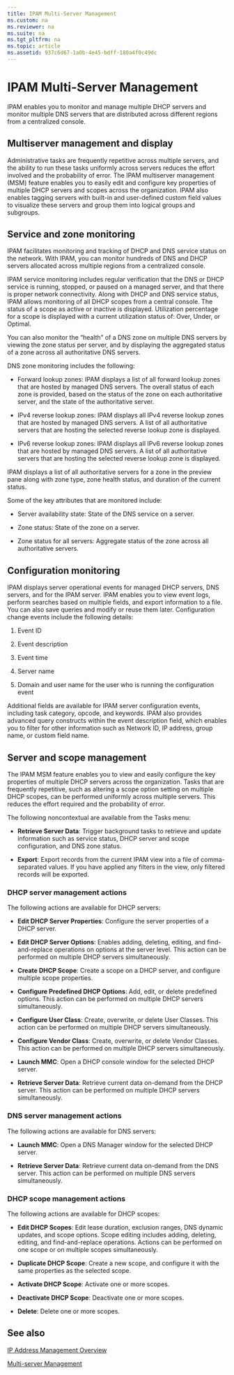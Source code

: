 ```yaml
---
title: IPAM Multi-Server Management
ms.custom: na
ms.reviewer: na
ms.suite: na
ms.tgt_pltfrm: na
ms.topic: article
ms.assetid: 937c6d67-1a0b-4e45-bdff-180a4f0c49dc
---
```

# IPAM Multi-Server Management
IPAM enables you to monitor and manage multiple DHCP servers and monitor multiple DNS servers that are distributed across different regions from a centralized console.  
  
## Multiserver management and display  
Administrative tasks are frequently repetitive across multiple servers, and the ability to run these tasks uniformly across servers reduces the effort involved and the probability of error. The IPAM multiserver management \(MSM\) feature enables you to easily edit and configure key properties of multiple DHCP servers and scopes across the organization. IPAM also enables tagging servers with built\-in and user\-defined custom field values to visualize these servers and group them into logical groups and subgroups.  
  
## Service and zone monitoring  
IPAM facilitates monitoring and tracking of DHCP and DNS service status on the network. With IPAM, you can monitor hundreds of DNS and DHCP servers allocated across multiple regions from a centralized console.  
  
IPAM service monitoring includes regular verification that the DNS or DHCP service is running, stopped, or paused on a managed server, and that there is proper network connectivity. Along with DHCP and DNS service status, IPAM allows monitoring of all DHCP scopes from a central console. The status of a scope as active or inactive is displayed. Utilization percentage for a scope is displayed with a current utilization status of: Over, Under, or Optimal.  
  
You can also monitor the “health” of a DNS zone on multiple DNS servers by viewing the zone status per server, and by displaying the aggregated status of a zone across all authoritative DNS servers.  
  
DNS zone monitoring includes the following:  
  
-   Forward lookup zones: IPAM displays a list of all forward lookup zones that are hosted by managed DNS servers. The overall status of each zone is provided, based on the status of the zone on each authoritative server, and the state of the authoritative server.  
  
-   IPv4 reverse lookup zones: IPAM displays all IPv4 reverse lookup zones that are hosted by managed DNS servers. A list of all authoritative servers that are hosting the selected reverse lookup zone is displayed.  
  
-   IPv6 reverse lookup zones: IPAM displays all IPv6 reverse lookup zones that are hosted by managed DNS servers. A list of all authoritative servers that are hosting the selected reverse lookup zone is displayed.  
  
IPAM displays a list of all authoritative servers for a zone in the preview pane along with zone type, zone health status, and duration of the current status.  
  
Some of the key attributes that are monitored include:  
  
-   Server availability state: State of the DNS service on a server.  
  
-   Zone status: State of the zone on a server.  
  
-   Zone status for all servers: Aggregate status of the zone across all authoritative servers.  
  
## Configuration monitoring  
IPAM displays server operational events for managed DHCP servers, DNS servers, and for the IPAM server. IPAM enables you to view event logs, perform searches based on multiple fields, and export information to a file. You can also save queries and modify or reuse them later. Configuration change events include the following details:  
  
1.  Event ID  
  
2.  Event description  
  
3.  Event time  
  
4.  Server name  
  
5.  Domain and user name for the user who is running the configuration event  
  
Additional fields are available for IPAM server configuration events, including task category, opcode, and keywords. IPAM also provides advanced query constructs within the event description field, which enables you to filter for other information such as Network ID, IP address, group name, or custom field name.  
  
## Server and scope management  
The IPAM MSM feature enables you to view and easily configure the key properties of multiple DHCP servers across the organization. Tasks that are frequently repetitive, such as altering a scope option setting on multiple DHCP scopes, can be performed uniformly across multiple servers. This reduces the effort required and the probability of error.  
  
The following noncontextual are available from the Tasks menu:  
  
-   **Retrieve Server Data**: Trigger background tasks to retrieve and update information such as service status, DHCP server and scope configuration, and DNS zone status.  
  
-   **Export**: Export records from the current IPAM view into a file of comma\-separated values. If you have applied any filters in the view, only filtered records will be exported.  
  
### DHCP server management actions  
The following actions are available for DHCP servers:  
  
-   **Edit DHCP Server Properties**: Configure the server properties of a DHCP server.  
  
-   **Edit DHCP Server Options**: Enables adding, deleting, editing, and find\-and\-replace operations on options at the server level. This action can be performed on multiple DHCP servers simultaneously.  
  
-   **Create DHCP Scope**: Create a scope on a DHCP server, and configure multiple scope properties.  
  
-   **Configure Predefined DHCP Options**: Add, edit, or delete predefined options. This action can be performed on multiple DHCP servers simultaneously.  
  
-   **Configure User Class**: Create, overwrite, or delete User Classes. This action can be performed on multiple DHCP servers simultaneously.  
  
-   **Configure Vendor Class**: Create, overwrite, or delete Vendor Classes. This action can be performed on multiple DHCP servers simultaneously.  
  
-   **Launch MMC**: Open a DHCP console window for the selected DHCP server.  
  
-   **Retrieve Server Data**: Retrieve current data on\-demand from the DHCP server. This action can be performed on multiple DHCP servers simultaneously.  
  
### DNS server management actions  
The following actions are available for DNS servers:  
  
-   **Launch MMC**: Open a DNS Manager window for the selected DHCP server.  
  
-   **Retrieve Server Data**: Retrieve current data on\-demand from the DNS server. This action can be performed on multiple DNS servers simultaneously.  
  
### DHCP scope management actions  
The following actions are available for DHCP scopes:  
  
-   **Edit DHCP Scopes**: Edit lease duration, exclusion ranges, DNS dynamic updates, and scope options. Scope editing includes adding, deleting, editing, and find\-and\-replace operations. Actions can be performed on one scope or on multiple scopes simultaneously.  
  
-   **Duplicate DHCP Scope**: Create a new scope, and configure it with the same properties as the selected scope.  
  
-   **Activate DHCP Scope**: Activate one or more scopes.  
  
-   **Deactivate DHCP Scope**: Deactivate one or more scopes.  
  
-   **Delete**: Delete one or more scopes.  
  
## See also  
[IP Address Management Overview](assetId:///9035778c-7ab3-42d0-8540-45a163c1d46b)  
  
[Multi\-server Management](../Topic/Multi-server-Management.md)  
  
